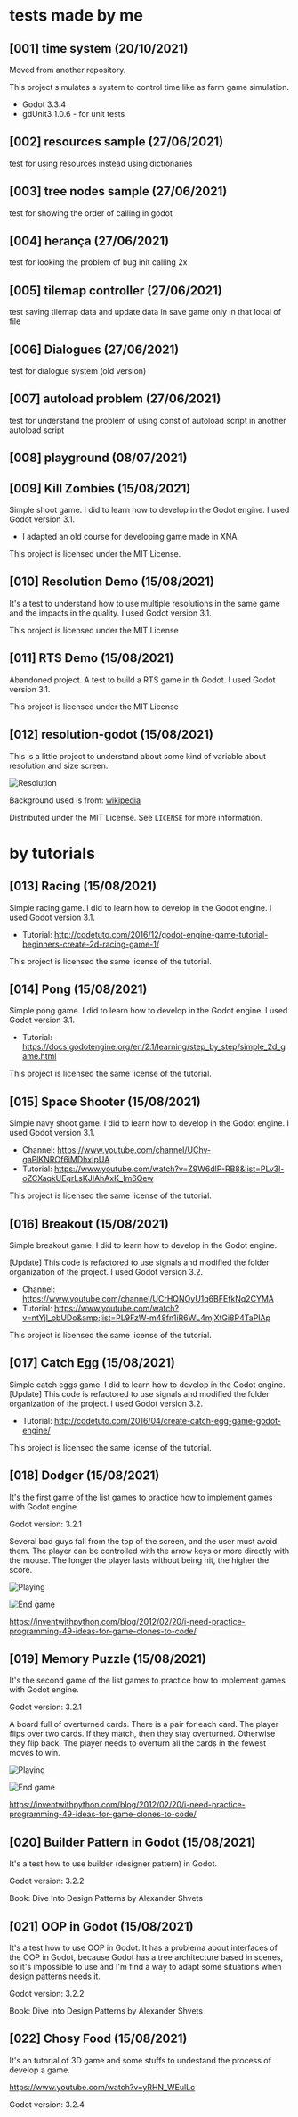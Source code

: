 # tests made by me

## [001] time system (20/10/2021)
Moved from another repository.

This project simulates a system to control time like as farm game simulation.

- Godot 3.3.4
- gdUnit3 1.0.6 - for unit tests

## [002] resources sample (27/06/2021)
test for using resources instead using dictionaries

## [003] tree nodes sample (27/06/2021)
test for showing the order of calling in godot

## [004] herança (27/06/2021)
test for looking the problem of bug init calling 2x

## [005] tilemap controller (27/06/2021)
test saving tilemap data and update data in save game only in that local of file

## [006] Dialogues (27/06/2021)
test for dialogue system (old version)

## [007] autoload problem (27/06/2021)
test for understand the problem of using const of autoload script in another autoload script 

## [008] playground (08/07/2021)

## [009] Kill Zombies (15/08/2021)

Simple shoot game. I did to learn how to develop in the Godot engine. I used Godot version 3.1.
 
* I adapted an old course for developing game made in XNA.

This project is licensed under the MIT License.

## [010] Resolution Demo (15/08/2021)

It's a test to understand how to use multiple resolutions in the same game and the impacts in the quality. I used Godot version 3.1.

This project is licensed under the MIT License

## [011] RTS Demo (15/08/2021)

Abandoned project.
A test to build a RTS game in th Godot. I used Godot version 3.1.

This project is licensed under the MIT License

## [012] resolution-godot (15/08/2021)

This is a little project to understand about some kind of variable about resolution and size screen.

![Resolution][product-screenshot]

Background used is from: [wikipedia]

Distributed under the MIT License. See `LICENSE` for more information.

[wikipedia]: https://en.wikipedia.org/wiki/List_of_common_resolutions#/media/File:Vector_Video_Standards.svg

[product-screenshot]: resolution.png

# by tutorials

## [013] Racing (15/08/2021)

Simple racing game. I did to learn how to develop in the Godot engine. I used Godot version 3.1.

* Tutorial:  http://codetuto.com/2016/12/godot-engine-game-tutorial-beginners-create-2d-racing-game-1/

This project is licensed the same license of the tutorial.

## [014] Pong (15/08/2021)

Simple pong game. I did to learn how to develop in the Godot engine. I used Godot version 3.1.

* Tutorial:  https://docs.godotengine.org/en/2.1/learning/step_by_step/simple_2d_game.html

This project is licensed the same license of the tutorial.


## [015] Space Shooter (15/08/2021)

Simple navy shoot game. I did to learn how to develop in the Godot engine. I used Godot version 3.1.

* Channel: https://www.youtube.com/channel/UChv-gaPlKNROf6iMDhxIpUA
* Tutorial: https://www.youtube.com/watch?v=Z9W6dlP-RB8&list=PLv3l-oZCXaqkUEqrLsKJIAhAxK_Im6Qew

This project is licensed the same license of the tutorial.

## [016] Breakout (15/08/2021)

Simple breakout game. I did to learn how to develop in the Godot engine.

[Update] This code is refactored to use signals and modified the folder organization of the project. I used Godot version 3.2.

* Channel: https://www.youtube.com/channel/UCrHQNOyU1q6BFEfkNq2CYMA
* Tutorial: https://www.youtube.com/watch?v=ntYjl_obUDo&amp;list=PL9FzW-m48fn1iR6WL4mjXtGi8P4TaPIAp

This project is licensed the same license of the tutorial.

## [017] Catch Egg (15/08/2021)

Simple catch eggs game. I did to learn how to develop in the Godot engine.
[Update] This code is refactored to use signals and modified the folder organization of the project. I used Godot version 3.2.

* Tutorial:  http://codetuto.com/2016/04/create-catch-egg-game-godot-engine/

This project is licensed the same license of the tutorial.

## [018] Dodger (15/08/2021)

It's the first game of the list games to practice how to implement games with Godot engine.

Godot version: 3.2.1

Several bad guys fall from the top of the screen, and the user must avoid them. The player can be controlled with the arrow keys or more directly with the mouse. The longer the player lasts without being hit, the higher the score.

![Playing](Screenshot_1.png)

![End game](Screenshot_2.png)

https://inventwithpython.com/blog/2012/02/20/i-need-practice-programming-49-ideas-for-game-clones-to-code/

## [019] Memory Puzzle (15/08/2021)

It's the second game of the list games to practice how to implement games with Godot engine.

Godot version: 3.2.1

A board full of overturned cards. There is a pair for each card. The player flips over two cards. If they match, then they stay overturned. Otherwise they flip back. The player needs to overturn all the cards in the fewest moves to win.

![Playing](Screenshot_1.png)

![End game](Screenshot_2.png)

https://inventwithpython.com/blog/2012/02/20/i-need-practice-programming-49-ideas-for-game-clones-to-code/

## [020] Builder Pattern in Godot (15/08/2021)

It's a test how to use builder (designer pattern) in Godot.

Godot version: 3.2.2

Book: Dive Into Design Patterns by Alexander Shvets

## [021] OOP in Godot (15/08/2021)

It's a test how to use OOP in Godot.
It has a problema about interfaces of the OOP in Godot, because Godot has a tree architecture based in scenes, so it's impossible to use and I'm find a way to adapt some situations when design patterns needs it.

Godot version: 3.2.2

Book: Dive Into Design Patterns by Alexander Shvets

## [022] Chosy Food (15/08/2021)

It's an tutorial of 3D game and some stuffs to undestand the process of develop a game.

https://www.youtube.com/watch?v=yRHN_WEulLc

Godot version: 3.2.4
